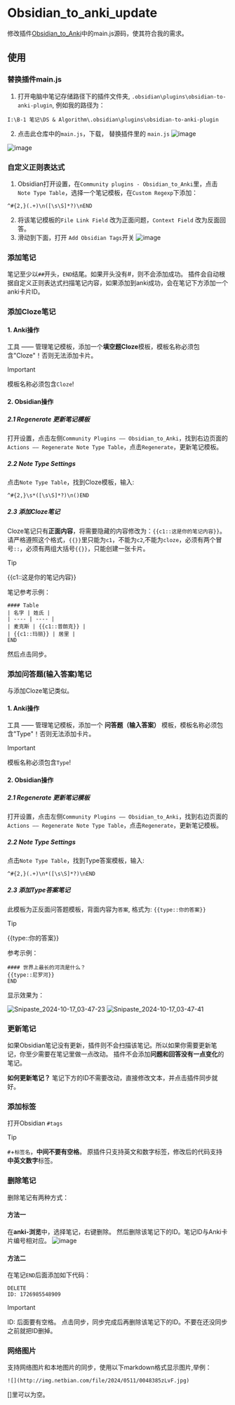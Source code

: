 # Obsidian_to_anki_update
修改插件[Obsidian_to_Anki](https://github.com/ObsidianToAnki/Obsidian_to_Anki)中的main.js源码，使其符合我的需求。

## 使用
### 替换插件main.js
1. 打开电脑中笔记存储路径下的插件文件夹, `.obsidian\plugins\obsidian-to-anki-plugin`, 例如我的路径为：
```
I:\B-1 笔记\DS & Algorithm\.obsidian\plugins\obsidian-to-anki-plugin
```
2. 点击此仓库中的`main.js`，下载，
替换插件里的 `main.js`
![image](https://github.com/user-attachments/assets/60aa2377-a3f3-4063-a652-7a63d5274423)

![image](https://github.com/user-attachments/assets/e31ffc4f-0d48-4618-a539-b6ddd919d087)

### 自定义正则表达式
1. Obsidian打开设置，在`Community plugins - Obsidian_to_Anki`里，点击 `Note Type Table`，选择一个笔记模板，在`Custom Regexp`下添加：
```
^#{2,}(.+)\n([\s\S]*?)\nEND
```

2. 将该笔记模板的`File Link Field` 改为正面问题，`Context Field` 改为反面回答。
3. 滑动到下面，打开 `Add Obsidian Tags`开关
![image](https://github.com/user-attachments/assets/24e7ab15-a788-47d5-b804-6cb5a20d1417)


###  添加笔记
笔记至少以`##`开头，`END`结尾。如果开头没有#，则不会添加成功。
插件会自动根据自定义正则表达式扫描笔记内容，如果添加到anki成功，会在笔记下方添加一个anki卡片ID。

### 添加Cloze笔记
#### 1. Anki操作
工具 —— 管理笔记模板，添加一个**填空题Cloze**模板，模板名称必须包含"Cloze"！否则无法添加卡片。
> [!IMPORTANT]
> 模板名称必须包含`Cloze`!

#### 2. Obsidian操作
##### 2.1 Regenerate 更新笔记模板 
打开设置，点击左侧`Community Plugins —— Obsidian_to_Anki`，找到右边页面的`Actions —— Regenerate Note Type Table`，点击`Regenerate`，更新笔记模板。

##### 2.2 Note Type Settings
点击`Note Type Table`，找到Cloze模板，输入:
```
^#{2,}\s*([\s\S]*?)\n()END
```

##### 2.3 添加Cloze笔记
Cloze笔记只有**正面内容**，将需要隐藏的内容修改为：`{{c1::这是你的笔记内容}}`。
请严格遵照这个格式，`{{}}`里只能为`c1`，不能为`c2`,不能为`cloze`，必须有两个冒号`::`，必须有两组大括号`{{}}`，只能创建一张卡片。
>[!TIP]
>{{c1::这是你的笔记内容}}

笔记参考示例：
```
#### Table
| 名字 | 姓氏 |
| ---- | ---- |
| 麦克斯 | {{c1::普朗克}} |
| {{c1::玛丽}} | 居里 |
END
```
然后点击同步。

### 添加问答题(输入答案)笔记
与添加Cloze笔记类似。

#### 1. Anki操作
工具 —— 管理笔记模板，添加一个 **问答题（输入答案）** 模板，模板名称必须包含"Type"！否则无法添加卡片。
> [!IMPORTANT]
> 模板名称必须包含`Type`!

#### 2. Obsidian操作
##### 2.1 Regenerate 更新笔记模板 
打开设置，点击左侧`Community Plugins —— Obsidian_to_Anki`，找到右边页面的`Actions —— Regenerate Note Type Table`，点击`Regenerate`，更新笔记模板。

##### 2.2 Note Type Settings
点击`Note Type Table`，找到Type答案模板，输入:
```
^#{2,}(.+)\n*([\s\S]*?)\nEND
```

##### 2.3 添加Type答案笔记
此模板为正反面问答题模板，背面内容为`答案`, 格式为: `{{type::你的答案}}`
>[!TIP]
>{{type::你的答案}}

参考示例：
```
#### 世界上最长的河流是什么？ 
{{type::尼罗河}}
END
```
显示效果为：

![Snipaste_2024-10-17_03-47-23](https://github.com/user-attachments/assets/40953f6e-045c-41c5-b072-56ddf75bc60f)
![Snipaste_2024-10-17_03-47-41](https://github.com/user-attachments/assets/93e65780-de8f-47a7-a41b-967892e8f492)



### 更新笔记
如果Obsidian笔记没有更新，插件则不会扫描该笔记。所以如果你需要更新笔记，你至少需要在笔记里做一点改动。
插件不会添加**问题和回答没有一点变化**的笔记。

**如何更新笔记？**
笔记下方的ID不需要改动，直接修改文本，并点击插件同步就好。

### 添加标签
打开Obsidian 
`#tags`
>[!TIP]
>`#`+`标签名`，**中间不要有空格**。
原插件只支持英文和数字标签，修改后的代码支持**中英文数字**标签。

### 删除笔记
删除笔记有两种方式：
#### 方法一
在**anki-浏览**中，选择笔记，右键删除。
然后删除该笔记下的ID。笔记ID与Anki卡片编号相对应。
![image](https://github.com/user-attachments/assets/759c2e23-bb93-4866-b106-6a6e8f7e26ba)
#### 方法二
在笔记`END`后面添加如下代码：
```
DELETE
ID: 1726985548909
```
> [!IMPORTANT]
> ID: 后面要有空格。
点击同步，同步完成后再删除该笔记下的ID。不要在还没同步之前就把ID删掉。

### 网络图片
支持网络图片和本地图片的同步，使用以下markdown格式显示图片,举例：
```
![](http://img.netbian.com/file/2024/0511/0048385zLvF.jpg)
```
[]里可以为空。



